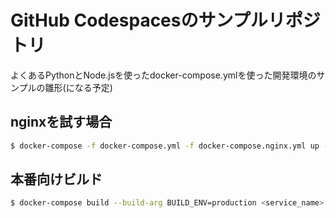 # GitHub Codespacesのサンプルリポジトリ

よくあるPythonとNode.jsを使ったdocker-compose.ymlを使った開発環境のサンプルの雛形(になる予定)


## nginxを試す場合

```bash
$ docker-compose -f docker-compose.yml -f docker-compose.nginx.yml up -d
```


## 本番向けビルド

```bash
$ docker-compose build --build-arg BUILD_ENV=production <service_name>
```